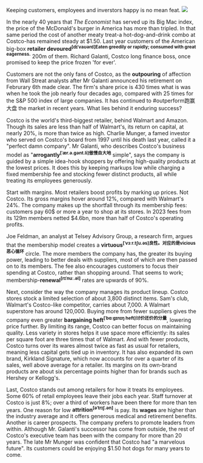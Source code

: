 Keeping customers, employees and inverstors happy is no mean feat.
![](https://s2.loli.net/2024/02/20/6OKd9IlezWV3nGc.png)

In the nearly 40 years that *The Economist* has served up its Big Mac index, the price of the McDonald's burger in America has more than tripled. In that same period the cost of another meaty treat-a hot-dog-and-drink combo at Costco-has remained steady at $1.50. Last year customers of the American big-box **retailer devoured<sup>[dɪˈvaʊərd]Eaten greedily or rapidly; consumed with great eagerness.</sup>** 200m of them. Richard Galanti, Costco long finance boss, once promised to keep the price frozen 'for ever'.

Customers are not the only fans of Costco, as the **outpouring** of affection from Wall Streat analysts after Mr Galanti announced his retirement on Februrary 6th made clear. The firm's share price is 430 times what is was when he took the job nearly four decades ago, compared with 25 times for the S&P 500 index of large companies. It has continued to #outperform跑赢大盘 the market in recent years. What lies behind it enduring success? 

Costco is the world's third-biggest retailer, behind Walmart and Amazon. Though its sales are less than half of Walmart's, its return on capital, at nearly 20%, is more than twice as high. Charlie Munger, a famed investor who served on Costco's board from 1997 until his death last year, called it a "perfect damn company". Mr Galanti, who describes Costco's business model as "**arrogantly<sup>[ˈær.ə.ɡənt.li]傲慢自大地</sup>** simple", says the company is guided by a simple idea-hook shoppers by offering high-quality products at the lowest prices. It does this by keeping markups low while charging a fixed membership fee and stocking fewer distinct products, all while treating its employees generously.

Start with margins. Most retailers boost profits by marking up prices. Not Costco. Its gross margins hover around 12%, compared with Walmart's 24%. The company makes up the shortfall through its membership fees: customers pay 60$ or more a year to shop at its stores. In 2023 fees from its 129m members netted $4.6bn, more than half of Costco's operating profits.

Joe Feldman, an analyst at Telsey Advisory Group, a research firm, argues that the membership model creates a **virtuous<sup>[ˈvɜːr.tʃu.əs]良性。对应的是vicious恶心循环</sup>** circle. The more members the company has, the greater its buying power, leading to better deals with suppliers, most of which are then passed on to its members. The fee also encourages customers to focus their spending at Costco, rather than shopping around. That seems to work; membership-**renewal<sup>[rɪˈnuː.əl]</sup>** rates are upwards of 90%.

Next, consider the way the company manages its product lineup. Costco stores stock a limited selection of about 3,800 distinct items. Sam's club, Walmart's Costco-like competitor, carries about 7,000. A Walmart superstore has around 120,000. Buying more from fewer suppliers gives the company even greater **bargaining heft<sup>[ˈbɑːɡɪnɪŋ heft]讨价还价的分量</sup>**, lowering price further. By limiting its range, Costco can better focus on maintaining quality. Less variety in stores helps it use space more efficiently: its sales per square foot are three times that of Walmart. And with fewer products, Costco turns over its wares almost twice as fast as usual for retailers, meaning less capital gets tied up in inventory. It has also expanded its own brand, Kirkland Signature, which now accounts for over a quarter of its sales, well above average for a retailer. Its margins on its own-brand products are about six percentage points higher than for brands such as Hershey or Kellogg's.

Last, Costco stands out among retailers for how it treats its employees. Some 60% of retail employees leave their jobs each year. Staff turnover at Costco is just 8%; over a third of workers have been there for more than ten years. One reason for low **attrition<sup>[əˈtrɪʃ.ən]</sup>** is pay. Its **wages** are higher than the industry average and it offers generous medical and retirement benefits. Another is career prospects. The company prefers to promote leaders from within. Although Mr. Galanti's successor has come from outside, the rest of Costco's executive team has been with the company for more than 20 years. The late Mr Munger was confident that Costco had "a marvelous future". Its customers could be enjoying $1.50 hot dogs for many years to come.
